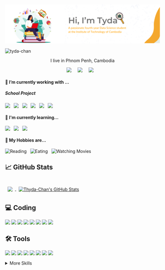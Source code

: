 ![Cover](https://github.com/Thyda-Chan/Thyda-Chan/blob/main/Rith%20Chanthyda%20(1).png)

<p align="left"> <img src="https://komarev.com/ghpvc/?username=tyda-chan&label=Profile%20views&color=0e75b6&style=flat" alt="tyda-chan" /> </p>

<p align='center'>
  I live in Phnom Penh, Cambodia
</p>

<p align='center'>
  <a href="https://t.me/tyda_chan">
  <img src="https://img.shields.io/badge/telegram-%23279FDB.svg?&style=for-the-badge&logo=telegram&logoColor=white" style="height: 28px;" /></a>&nbsp;&nbsp;&nbsp;&nbsp;
  <a href="www.linkedin.com/in/rith-chanthyda-705bb72aa">
  <img src="https://img.shields.io/badge/linkedin-%230077B5.svg?&style=for-the-badge&logo=linkedin&logoColor=white" /></a>&nbsp;&nbsp;&nbsp;&nbsp;
  <a href="https://www.instagram.com/your_instagram_handle">
  <img src="https://img.shields.io/badge/instagram-%23E4405F.svg?&style=for-the-badge&logo=instagram&logoColor=white" /></a>&nbsp;&nbsp;&nbsp;&nbsp;
</p>

<h4>🔭  I’m currently working with ...</h4>

<h5>School Project</h5>
<p>
  <img src="https://img.shields.io/badge/Python-3C7F72?style=for-the-badge&logo=python&logoColor=white" />&nbsp;&nbsp;
  <img src="https://img.shields.io/badge/MySQL-4479A1?style=for-the-badge&logo=mysql&logoColor=white" />&nbsp;&nbsp;
  <img src="https://img.shields.io/badge/Power%20BI-F2C811?style=for-the-badge&logo=power%20bi&logoColor=white" />&nbsp;&nbsp;
  <img src="https://img.shields.io/badge/html5%20-%23e34f26.svg?&style=for-the-badge&logo=html5&logoColor=white" />&nbsp;&nbsp;
  <img src="https://img.shields.io/badge/CSS3-1572B6?&style=for-the-badge&logo=css3&logoColor=white" />&nbsp;&nbsp;
  <img src="https://img.shields.io/badge/JavaScript-F7DF1E?style=for-the-badge&logo=javascript&logoColor=black" />&nbsp;&nbsp;
</p>

<h4>🌱  I'm currently learning...</h4>

<p>
  <img src="https://img.shields.io/badge/Flask-3BABC3?style=for-the-badge&logo=flask&logoColor=white" />&nbsp;&nbsp;
  <img src="https://img.shields.io/badge/OpenCV-5C3EE8?style=for-the-badge&logo=opencv&logoColor=white" />&nbsp;&nbsp;
  <img src="https://img.shields.io/badge/MongoDB-47A248?style=for-the-badge&logo=mongodb&logoColor=white" />&nbsp;&nbsp;
</p>


<p align='right'>
<h4>💬 My Hobbies are...</h4>
<p>
  <img src="https://img.shields.io/badge/Reading-%23FF6F61?style=for-the-badge&logo=book&logoColor=white" alt="Reading" />&nbsp;&nbsp;
  <img src="https://img.shields.io/badge/Eating-%23FFDD00?style=for-the-badge&logo=fork-and-knife&logoColor=white" alt="Eating" />&nbsp;&nbsp;
  <img src="https://img.shields.io/badge/Watching%20Movies-%2300ADEF?style=for-the-badge&logo=movie&logoColor=white" alt="Watching Movies" />&nbsp;&nbsp;
</p>

## &#x1f4c8; GitHub Stats

<br>

<a href="https://github.com/Thyda-Chan">
  <img align="center" style="margin:0.5rem" src="https://github-readme-stats.vercel.app/api/top-langs/?username=Thyda-Chan&hide=html,css&title_color=ffffff&text_color=c9cacc&icon_color=4AB197&bg_color=1A2B34" />
</a>

<a href="https://github.com/Thyda-Chan">
  <img align="center" style="margin:0.5rem" src="https://github-readme-stats.vercel.app/api?username=Thyda-Chan&show_icons=true&line_height=27&count_private=true&title_color=ffffff&text_color=c9cacc&icon_color=4AB097&bg_color=1A2B34" alt="Thyda-Chan's GitHub Stats" />
</a>

<br>

## 💻 Coding

![](https://img.shields.io/badge/Code-Python-informational?style=for-the-badge&logo=python&logoColor=white&color=4AB197)
![](https://img.shields.io/badge/Code-MySQL-informational?style=for-the-badge&logo=MySQL&logoColor=white&color=6C5CE7)
![](https://img.shields.io/badge/Code-R-informational?style=for-the-badge&logo=R&logoColor=white&color=F37055)
![](https://img.shields.io/badge/Code-Java-informational?style=for-the-badge&logo=Java&logoColor=white&color=2ECC71)
![](https://img.shields.io/badge/Code-C-informational?style=for-the-badge&logo=C&logoColor=white&color=3498DB)
![](https://img.shields.io/badge/Code-HTML-informational?style=for-the-badge&logo=html5&logoColor=white&color=F39C12)
![](https://img.shields.io/badge/Code-CSS-informational?style=for-the-badge&logo=css3&logoColor=white&color=E74C3C)
![](https://img.shields.io/badge/Code-MongoDB-informational?style=for-the-badge&logo=MongoDB&logoColor=white&color=47A248)


## 🛠️ Tools
  
![](https://img.shields.io/badge/Tool-Power%20BI-informational?style=for-the-badge&logo=power-bi&logoColor=white&color=F2C811)
![](https://img.shields.io/badge/Tool-Scikit--Learn-informational?style=for-the-badge&logo=scikit-learn&logoColor=white&color=F7931E)
![](https://img.shields.io/badge/Tool-Seaborn-informational?style=for-the-badge&logo=seaborn&logoColor=white&color=4AB197)
![](https://img.shields.io/badge/Tool-Pandas-informational?style=for-the-badge&logo=pandas&logoColor=white&color=150458)
![](https://img.shields.io/badge/Tool-Flask-informational?style=for-the-badge&logo=flask&logoColor=white&color=000000)
![](https://img.shields.io/badge/Tool-Fast--API-informational?style=for-the-badge&logo=fastapi&logoColor=white&color=009688)
![](https://img.shields.io/badge/Tool-Excel-informational?style=for-the-badge&logo=microsoft-excel&logoColor=white&color=217346)
![](https://img.shields.io/badge/Tool-Latex-informational?style=for-the-badge&logo=latex&logoColor=white&color=008080)

<details>
<summary>More Skills</summary>

## 📈 Statistics

![](https://img.shields.io/badge/Numerical%20Analysis-FF5733?style=for-the-badge&logoColor=white&labelColor=ff5733&color=ff5733)
![](https://img.shields.io/badge/Advanced%20Probability-800080?style=for-the-badge&logoColor=white&labelColor=800080&color=800080)
![](https://img.shields.io/badge/Probability%20Graphical%20Model-4B0082?style=for-the-badge&logoColor=white&labelColor=4b0082&color=4b0082)

## 💡 Domain Knowledge

![](https://img.shields.io/badge/Domain%20Research%20Methodology-FF5733?style=for-the-badge&logoColor=white&labelColor=00cc99&color=00cc99&logo=science)
![](https://img.shields.io/badge/Domain%20Economic-800080?style=for-the-badge&logoColor=white&labelColor=ff6699&color=ff6699&logo=dollar-sign)
![](https://img.shields.io/badge/Domain%20Business-4B0082?style=for-the-badge&logoColor=white&labelColor=ffcc00&color=ffcc00&logo=briefcase)



<br>





